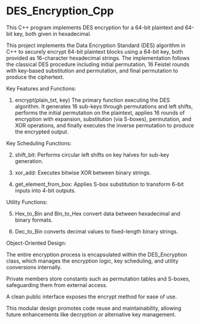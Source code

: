 # DES_Encryption_Cpp
This C++ program implements DES encryption for a 64-bit plaintext and 64-bit key, both given in hexadecimal.

This project implements the Data Encryption Standard (DES) algorithm in C++ to securely encrypt 64-bit plaintext blocks using a 64-bit key, both provided as 16-character hexadecimal strings. The implementation follows the classical DES procedure including initial permutation, 16 Feistel rounds with key-based substitution and permutation, and final permutation to produce the ciphertext.

Key Features and Functions:

1. encrypt(plain_txt, key)
The primary function executing the DES algorithm. It generates 16 sub-keys through permutations and left shifts, performs the initial permutation on the plaintext, applies 16 rounds of encryption with expansion, substitution (via S-boxes), permutation, and XOR operations, and finally executes the inverse permutation to produce the encrypted output.

Key Scheduling Functions:

2. shift_bit: Performs circular left shifts on key halves for sub-key generation.

3. xor_add: Executes bitwise XOR between binary strings.

4. get_element_from_box: Applies S-box substitution to transform 6-bit inputs into 4-bit outputs.

Utility Functions:

5. Hex_to_Bin and Bin_to_Hex convert data between hexadecimal and binary formats.

6. Dec_to_Bin converts decimal values to fixed-length binary strings.

Object-Oriented Design:

The entire encryption process is encapsulated within the DES_Encryption class, which manages the encryption logic, key scheduling, and utility conversions internally.

Private members store constants such as permutation tables and S-boxes, safeguarding them from external access.

A clean public interface exposes the encrypt method for ease of use.

This modular design promotes code reuse and maintainability, allowing future enhancements like decryption or alternative key management.
